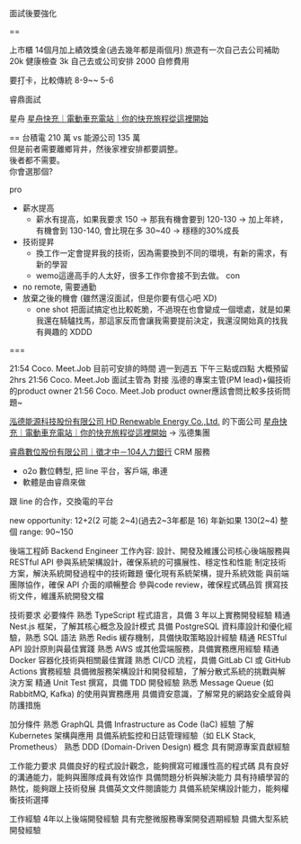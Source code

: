 


面試後要強化

==


上市櫃
14個月加上績效獎金(過去幾年都是兩個月)
旅遊有一次自己去公司補助 20k
健康檢查 3k 自己去或公司安排
2000 自修費用


要打卡，比較傳統
8-9~~ 5-6



睿鼎面試

星舟
[星舟快充｜電動車充電站｜你的快充旅程從這裡開始](https://starcharger.com.tw/)



==
台積電 210 萬 vs 能源公司 135 萬  
但是前者需要離鄉背井，然後家裡安排都要調整。  
後者都不需要。  
你會選那個?


pro
 - 薪水提高
	 - 薪水有提高，如果我要求 150 -> 那我有機會要到 120-130 -> 加上年終，有機會到 130-140, 會比現在多 30~40 -> 穩穩的30%成長
 - 技術提昇
	 - 換工作一定會提昇我的技術，因為需要換到不同的環境，有新的需求，有新的學習
	 - wemo這邊高手的人太好，很多工作你會接不到去做。
con
- no remote, 需要通勤
- 放棄之後的機會 (雖然還沒面試，但是你要有信心吧 XD)
	- one shot 把面試搞定也比較乾脆，不過現在也會變成一個壞處，就是如果我還在騎驢找馬，那這家反而會讓我需要提前決定，我還沒開始真的找我有興趣的 XDDD



===



21:54 Coco. Meet.Job 目前可安排的時間  週一到週五  下午三點或四點  大概預留2hrs
21:56 Coco. Meet.Job 面試主管為  對接 泓德的專案主管(PM lead)+偏技術的product owner 
21:56 Coco. Meet.Job product owner應該會問比較多技術問題~



[泓德能源科技股份有限公司 HD Renewable Energy Co.,Ltd.](https://www.hdrenewables.com/) 的下面公司
[星舟快充｜電動車充電站｜你的快充旅程從這裡開始](https://starcharger.com.tw/) -> 泓德集團

[睿鼎數位股份有限公司｜徵才中－104人力銀行](https://www.104.com.tw/company/1a2x6bkc0m?jobsource=google)  CRM 服務
- o2o 數位轉型, 把 line 平台，客戶端, 串連
- 軟體是由睿鼎來做


跟 line 的合作，交換電的平台




new opportunity:
12+2(2 可能 2~4)(過去2~3年都是 16)
年新如果 130(2~4)
整個 range: 90~150


後端工程師 Backend Engineer
工作內容:
設計、開發及維護公司核心後端服務與 RESTful API
參與系統架構設計，確保系統的可擴展性、穩定性和性能
制定技術方案，解決系統開發過程中的技術難題
優化現有系統架構，提升系統效能
與前端團隊協作，確保 API 介面的順暢整合
參與code review，確保程式碼品質
撰寫技術文件，維護系統開發文檔

技術要求
必要條件
熟悉 TypeScript 程式語言，具備 3 年以上實務開發經驗
精通 Nest.js 框架，了解其核心概念及設計模式
具備 PostgreSQL 資料庫設計和優化經驗，熟悉 SQL 語法
熟悉 Redis 緩存機制，具備快取策略設計經驗
精通 RESTful API 設計原則與最佳實踐
熟悉 AWS 或其他雲端服務，具備實務應用經驗
精通 Docker 容器化技術與相關最佳實踐
熟悉 CI/CD 流程，具備 GitLab CI 或 GitHub Actions 實務經驗
具備微服務架構設計和開發經驗，了解分散式系統的挑戰與解決方案
精通 Unit Test 撰寫，具備 TDD 開發經驗
熟悉 Message Queue (如 RabbitMQ, Kafka) 的使用與實務應用
具備資安意識，了解常見的網路安全威脅與防護措施

加分條件
熟悉 GraphQL
具備 Infrastructure as Code (IaC) 經驗
了解 Kubernetes 架構與應用
具備系統監控和日誌管理經驗（如 ELK Stack, Prometheus）
熟悉 DDD (Domain-Driven Design) 概念
具有開源專案貢獻經驗

工作能力要求
具備良好的程式設計觀念，能夠撰寫可維護性高的程式碼
具有良好的溝通能力，能夠與團隊成員有效協作
具備問題分析與解決能力
具有持續學習的熱忱，能夠跟上技術發展
具備英文文件閱讀能力
具備系統架構設計能力，能夠權衡技術選擇

工作經驗
4年以上後端開發經驗
具有完整微服務專案開發週期經驗
具備大型系統開發經驗